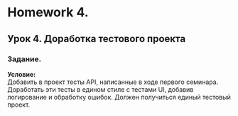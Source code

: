 # Homework 4.
## Урок 4. Доработка тестового проекта



### Задание.
**Условие:**\
Добавить в проект тесты API, написанные в ходе первого семинара.\
Доработать эти тесты в едином стиле с тестами UI, добавив логирование и обработку ошибок. 
Должен получиться единый тестовый проект.
